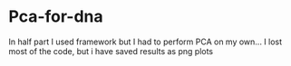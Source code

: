 # Pca-for-dna
In half part I used framework but I had to perform PCA on my own...
I lost most of the code, but i have saved results as png plots
